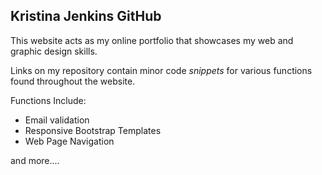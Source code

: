 ## Kristina Jenkins GitHub

This website acts as my online portfolio that showcases my web and graphic design skills.

Links on my repository contain minor code _snippets_ for various functions found throughout the website.

Functions Include:

- Email validation
- Responsive Bootstrap Templates
- Web Page Navigation

and more....
